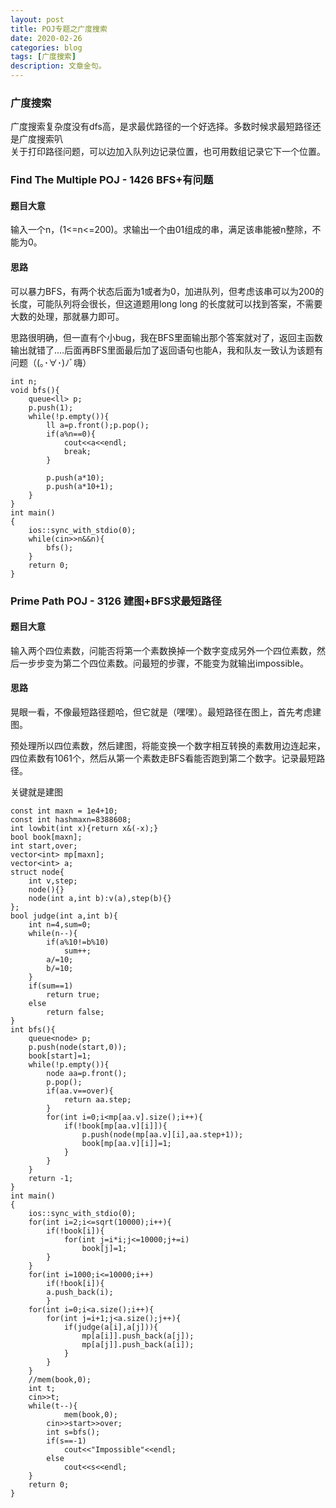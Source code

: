 ```yaml
---
layout: post
title: POJ专题之广度搜索
date: 2020-02-26
categories: blog
tags: [广度搜索]
description: 文章金句。
---
```


### 广度搜索
广度搜索复杂度没有dfs高，是求最优路径的一个好选择。多数时候求最短路径还是广度搜索叭<br>
关于打印路径问题，可以边加入队列边记录位置，也可用数组记录它下一个位置。<br>

### Find The Multiple POJ - 1426 BFS+有问题
#### 题目大意
输入一个n，(1<=n<=200)。求输出一个由01组成的串，满足该串能被n整除，不能为0。

#### 思路
可以暴力BFS，有两个状态后面为1或者为0，加进队列，但考虑该串可以为200的长度，可能队列将会很长，但这道题用long long 的长度就可以找到答案，不需要大数的处理，那就暴力即可。<br>

思路很明确，但一直有个小bug，我在BFS里面输出那个答案就对了，返回主函数输出就错了....后面再BFS里面最后加了返回语句也能A，我和队友一致认为该题有问题（(｡･∀･)ﾉﾞ嗨）

```
int n;
void bfs(){
    queue<ll> p;
    p.push(1);
    while(!p.empty()){
        ll a=p.front();p.pop();
        if(a%n==0){
            cout<<a<<endl;
            break;
        }

        p.push(a*10);
        p.push(a*10+1);
    }
}
int main()
{
    ios::sync_with_stdio(0);
    while(cin>>n&&n){
        bfs();
    }
    return 0;
}
```

### Prime Path POJ - 3126 建图+BFS求最短路径

#### 题目大意
输入两个四位素数，问能否将第一个素数换掉一个数字变成另外一个四位素数，然后一步步变为第二个四位素数。问最短的步骤，不能变为就输出impossible。

#### 思路
晃眼一看，不像最短路径题哈，但它就是（嘿嘿）。最短路径在图上，首先考虑建图。<br>

预处理所以四位素数，然后建图，将能变换一个数字相互转换的素数用边连起来，四位素数有1061个，然后从第一个素数走BFS看能否跑到第二个数字。记录最短路径。

关键就是建图

```
const int maxn = 1e4+10;
const int hashmaxn=8388608;
int lowbit(int x){return x&(-x);}
bool book[maxn];
int start,over;
vector<int> mp[maxn];
vector<int> a;
struct node{
    int v,step;
    node(){}
    node(int a,int b):v(a),step(b){}
};
bool judge(int a,int b){
    int n=4,sum=0;
    while(n--){
        if(a%10!=b%10)
            sum++;
        a/=10;
        b/=10;
    }
    if(sum==1)
        return true;
    else
        return false;
}
int bfs(){
    queue<node> p;
    p.push(node(start,0));
    book[start]=1;
    while(!p.empty()){
        node aa=p.front();
        p.pop();
        if(aa.v==over){
            return aa.step;
        }
        for(int i=0;i<mp[aa.v].size();i++){
            if(!book[mp[aa.v][i]]){
                p.push(node(mp[aa.v][i],aa.step+1));
                book[mp[aa.v][i]]=1;
            }
        }
    }
    return -1;
}
int main()
{
    ios::sync_with_stdio(0);
    for(int i=2;i<=sqrt(10000);i++){
        if(!book[i]){
            for(int j=i*i;j<=10000;j+=i)
                book[j]=1;
        }
    }
    for(int i=1000;i<=10000;i++)
        if(!book[i]){
        a.push_back(i);
        }
    for(int i=0;i<a.size();i++){
        for(int j=i+1;j<a.size();j++){
            if(judge(a[i],a[j])){
                mp[a[i]].push_back(a[j]);
                mp[a[j]].push_back(a[i]);
            }
        }
    }
    //mem(book,0);
    int t;
    cin>>t;
    while(t--){
            mem(book,0);
        cin>>start>>over;
        int s=bfs();
        if(s==-1)
            cout<<"Impossible"<<endl;
        else
            cout<<s<<endl;
    }
    return 0;
}
```











